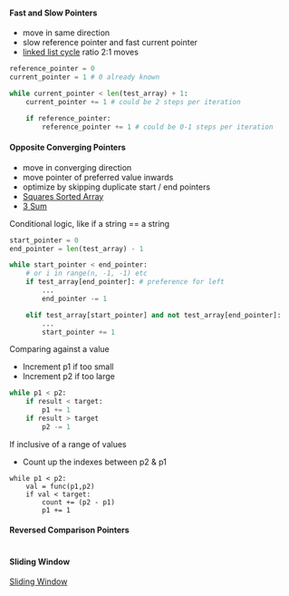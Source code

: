 #### Fast and Slow Pointers
- move in same direction
- slow reference pointer and fast current pointer
- [linked list cycle](two-pointers/fast_slow_pointers/141-linked_list_cycle.py) ratio 2:1 moves

```python
reference_pointer = 0 
current_pointer = 1 # 0 already known

while current_pointer < len(test_array) + 1:
    current_pointer += 1 # could be 2 steps per iteration

    if reference_pointer:
        reference_pointer += 1 # could be 0-1 steps per iteration

```

#### Opposite Converging Pointers
- move in converging direction
- move pointer of preferred value inwards
- optimize by skipping duplicate start / end pointers
- [Squares Sorted Array](./977-squares-sorted-array.py)
- [3 Sum](./15-3sum.py)

Conditional logic, like if a string == a string
```python
start_pointer = 0
end_pointer = len(test_array) - 1

while start_pointer < end_pointer:
    # or i in range(n, -1, -1) etc
    if test_array[end_pointer]: # preference for left
        ...
        end_pointer -= 1

    elif test_array[start_pointer] and not test_array[end_pointer]:
        ...
        start_pointer += 1
```

Comparing against a value
- Increment p1 if too small
- Increment p2 if too large
```python
while p1 < p2:
    if result < target:
        p1 += 1
    if result > target
        p2 -= 1
```

If inclusive of a range of values
- Count up the indexes between p2 & p1
```
while p1 < p2:
    val = func(p1,p2)
    if val < target:
        count += (p2 - p1)
        p1 += 1
```



####  Reversed Comparison Pointers
```
```

#### Sliding Window
[Sliding Window](../sliding-window/sliding-window.md)



